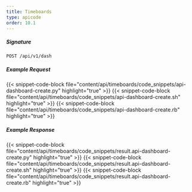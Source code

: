 ```yaml
---
title: Timeboards
type: apicode
order: 10.1
---
```


##### Signature
`POST /api/v1/dash`
##### Example Request
{{< snippet-code-block file="content/api/timeboards/code_snippets/api-dashboard-create.py" highlight="true" >}}
{{< snippet-code-block file="content/api/timeboards/code_snippets/api-dashboard-create.sh" highlight="true" >}}
{{< snippet-code-block file="content/api/timeboards/code_snippets/api-dashboard-create.rb" highlight="true" >}}
##### Example Response
{{< snippet-code-block file="content/api/timeboards/code_snippets/result.api-dashboard-create.py" highlight="true" >}}
{{< snippet-code-block file="content/api/timeboards/code_snippets/result.api-dashboard-create.sh" highlight="true" >}}
{{< snippet-code-block file="content/api/timeboards/code_snippets/result.api-dashboard-create.rb" highlight="true" >}}